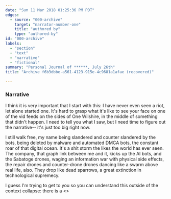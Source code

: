 ```yaml
---
date: "Sun 11 Mar 2018 01:25:36 PM PDT"
edges:
  - source: "000-archive"
    target: "narrator-number-one"
    title: "authored by"
    type: "authored-by"
id: "000-archive"
labels:
  - "section"
  - "text"
  - "narrative"
  - "fictional"
summary: "Personal Journal of ******, July 26th"
title: "Archive f6b3dbbe-a561-4123-915e-4c9681a1afae (recovered)"

---
```

### Narrative

I think it is very important that I start with this: I have never even seen a riot, let alone started one. It's hard to grasp what it's like to see your face on one of the vid feeds on the sides of One Wilshire, in the middle of something that didn't happen. I need to tell you what I saw, but I need time to figure out the narrative-- it's just too big right now.

I still walk free, my name being slandered and counter slandered by the bots, being deleted by malware and automated DMCA bots, the constant roar of that digital ocean. It's a shit storm the likes the world has ever seen. The company, that graph link between me and it, kicks up the AI bots, and the Sabatoge drones, waging an information war with physical side effects, the repair drones and counter-drone drones dancing like a swarm above real life, also. They drop like dead sparrows, a great extinction in technological supremecy.

I guess I'm trying to get to you so you can understand this outside of the context collapse: there is a  <<glitches removed because they were breaking my software>>
